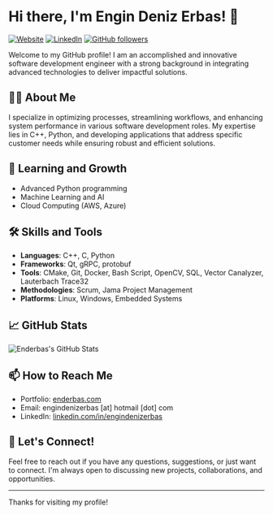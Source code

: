 # Hi there, I'm Engin Deniz Erbas! 👋

[![Website](https://img.shields.io/badge/Website-enderbas.com-blue)](https://www.enderbas.com)
[![LinkedIn](https://img.shields.io/badge/LinkedIn-engindenizerbas-blue)](https://www.linkedin.com/in/engindenizerbas)
[![GitHub followers](https://img.shields.io/github/followers/enderbas?label=Follow&style=social)](https://github.com/enderbas)

Welcome to my GitHub profile! I am an accomplished and innovative software development engineer with a strong background in integrating advanced technologies to deliver impactful solutions.

## 🧑‍💻 About Me

I specialize in optimizing processes, streamlining workflows, and enhancing system performance in various software development roles. My expertise lies in C++, Python, and developing applications that address specific customer needs while ensuring robust and efficient solutions.

## 🌱 Learning and Growth

- Advanced Python programming
- Machine Learning and AI
- Cloud Computing (AWS, Azure)

## 🛠️ Skills and Tools

- **Languages**: C++, C, Python
- **Frameworks**: Qt, gRPC, protobuf
- **Tools**: CMake, Git, Docker, Bash Script, OpenCV, SQL, Vector Canalyzer, Lauterbach Trace32
- **Methodologies**: Scrum, Jama Project Management
- **Platforms**: Linux, Windows, Embedded Systems

## 📈 GitHub Stats

![Enderbas's GitHub Stats](https://github-readme-stats.vercel.app/api?username=enderbas&show_icons=true&theme=radical)

## 📫 How to Reach Me

- Portfolio: [enderbas.com](https://www.enderbas.com)
- Email: engindenizerbas [at] hotmail [dot] com
- LinkedIn: [linkedin.com/in/engindenizerbas](https://www.linkedin.com/in/engindenizerbas)

## 💬 Let's Connect!

Feel free to reach out if you have any questions, suggestions, or just want to connect. I'm always open to discussing new projects, collaborations, and opportunities.

---

Thanks for visiting my profile!
